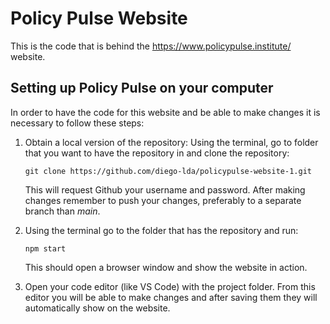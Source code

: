 # Policy Pulse Website

This is the code that is behind the https://www.policypulse.institute/ website.

## Setting up Policy Pulse on your computer

In order to have the code for this website and be able to make changes it is necessary to follow these steps:

1. Obtain a local version of the repository:
    Using the terminal, go to folder that you want to have the repository in and clone the repository:

    `git clone https://github.com/diego-lda/policypulse-website-1.git`

    This will request Github your username and password. After making changes remember to push your changes, preferably to a separate branch than _main_.

2. Using the terminal go to the folder that has the repository and run:

    `npm start`

    This should open a browser window and show the website in action.

3. Open your code editor (like VS Code) with the project folder. From this editor you will be able to make changes and after saving them they will automatically show on the website.
